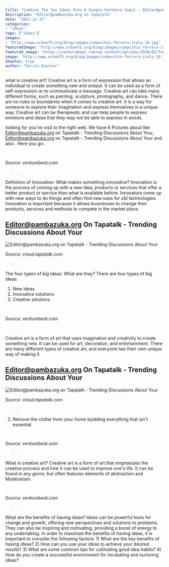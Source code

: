 ```yaml
---
title: "Combine The Two Ideas Into A Single Sentence Gopal - Editor@pambazuka.org On Tapatalk"
description: "Editor@pambazuka.org on tapatalk"
date: "2022-12-17"
categories:
- "ideas"
tags: ["ideas"]
images:
- "http://www.urban75.org/blog/images/comacchio-ferrera-italy-19.jpg"
featuredImage: "http://www.urban75.org/blog/images/comacchio-ferrera-italy-19.jpg"
featured_image: "https://venturebeat.com/wp-content/uploads/2020/03/Today_Tab_Covid_Focus_EN-US-1.png?w=800"
image: "http://www.urban75.org/blog/images/comacchio-ferrera-italy-19.jpg"
ShowToc: true
author: "Darrin Kautzer"
---
```



what is creative art?
Creative art is a form of expression that allows an individual to create something new and unique. It can be used as a form of self-expression or to communicate a message. Creative art can take many different forms, such as painting, sculpture, photography, and dance.
There are no rules or boundaries when it comes to creative art. It is a way for someone to explore their imagination and express themselves in a unique way. Creative art can be therapeutic and can help people to express emotions and ideas that they may not be able to express in words.

	

		
looking for  you've visit to the right web. We have 6 Pictures about  like Editor@pambazuka.org on Tapatalk - Trending Discussions About Your, Editor@pambazuka.org on Tapatalk - Trending Discussions About Your and also . Here you go:
		
    
## 

<img loading=lazy src="https://venturebeat.com/wp-content/uploads/2018/09/snapdragon-3100.png?w=356" onerror="this.onerror=null;this.src='https://tse3.mm.bing.net/th?id=OIP.HuajgD88r9t61z6KIFF0-QAAAA&amp;pid=15.1';" alt="">

_Source: venturebeat.com_

>. 

	

Definition of Innovation: What makes something innovative?
Innovation is the process of coming up with a new idea, products or services that offer a better product or service than what is available before. Innovators come up with new ways to do things and often find new uses for old technologies. Innovation is important because it allows businesses to change their products, services and methods to compete in the market place.

    
## Editor@pambazuka.org On Tapatalk - Trending Discussions About Your

<img loading=lazy src="http://www.urban75.org/blog/images/comacchio-ferrera-italy-09.jpg" onerror="this.onerror=null;this.src='https://tse1.mm.bing.net/th?id=OIP.DZH5YWudrjya94M2q3LJMQHaFj&amp;pid=15.1';" alt="Editor@pambazuka.org on Tapatalk - Trending Discussions About Your">

_Source: cloud.tapatalk.com_

>. 

	

The four types of big ideas: What are they?
There are four types of big ideas: 
1. New ideas 
2. Innovative solutions 
3. Creative solutions 

    
## 

<img loading=lazy src="https://venturebeat.com/wp-content/uploads/2020/05/A-Covariant-robot-at-a-KNAPP-powered-warehouse-Obeta-credit-Magnus-Petterson.jpg?w=800" onerror="this.onerror=null;this.src='https://tse1.mm.bing.net/th?id=OIP.zjUBybdIWj0WpGgZJh5jtwHaFM&amp;pid=15.1';" alt="">

_Source: venturebeat.com_

>. 

	

Creative art is a form of art that uses imagination and creativity to create something new. It can be used for art, decoration, and entertainment. There are many different types of creative art, and everyone has their own unique way of making it.

    
## Editor@pambazuka.org On Tapatalk - Trending Discussions About Your

<img loading=lazy src="http://www.urban75.org/blog/images/comacchio-ferrera-italy-19.jpg" onerror="this.onerror=null;this.src='https://tse3.mm.bing.net/th?id=OIP.WFfs-PQw_4BKxNEv0JR1VAHaE6&amp;pid=15.1';" alt="Editor@pambazuka.org on Tapatalk - Trending Discussions About Your">

_Source: cloud.tapatalk.com_

>. 

	

2. Remove the clutter from your home byidding everything that isn't essential.

    
## 

<img loading=lazy src="https://venturebeat.com/wp-content/uploads/2019/10/BedtimeStory_web.gif?w=600" onerror="this.onerror=null;this.src='https://tse3.mm.bing.net/th?id=OIP.i7KQVSG0MAi_cPoRPkNRUQHaHa&amp;pid=15.1';" alt="">

_Source: venturebeat.com_

>. 

	

What is creative art?
Creative art is a form of art that emphasizes the creative process and how it can be used to improve one's life. It can be found in any genre, but often features elements of abstraction and Moderatism.

    
## 

<img loading=lazy src="https://venturebeat.com/wp-content/uploads/2020/03/Today_Tab_Covid_Focus_EN-US-1.png?w=800" onerror="this.onerror=null;this.src='https://tse3.mm.bing.net/th?id=OIP.JWakR2d9M5LvmVvqb5IwfgHaEA&amp;pid=15.1';" alt="">

_Source: venturebeat.com_

>. 

	

What are the benefits of having ideas?
Ideas can be powerful tools for change and growth, offering new perspectives and solutions to problems. They can also be inspiring and motivating, providing a boost of energy to any undertaking. In order to maximize the benefits of having ideas, it is important to consider the following factors: 1) What are the key benefits of having ideas? 2) How can you use your ideas to achieve your desired results? 3) What are some common tips for cultivating good idea habits? 4) How do you create a successful environment for incubating and nurturing ideas?

